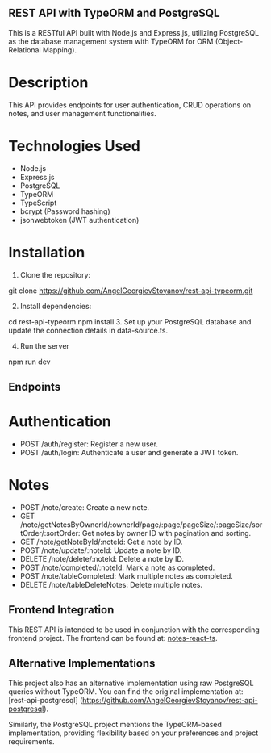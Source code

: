 ## REST API with TypeORM and PostgreSQL
This is a RESTful API built with Node.js and Express.js, utilizing PostgreSQL as the database management system with TypeORM for ORM (Object-Relational Mapping).

# Description
This API provides endpoints for user authentication, CRUD operations on notes, and user management functionalities.

# Technologies Used
* Node.js
* Express.js
* PostgreSQL
* TypeORM
* TypeScript
* bcrypt (Password hashing)
* jsonwebtoken (JWT authentication)
# Installation
1. Clone the repository: 

git clone https://github.com/AngelGeorgievStoyanov/rest-api-typeorm.git

2. Install dependencies: 

cd rest-api-typeorm
npm install
3. Set up your PostgreSQL database and update the connection details in data-source.ts.

4. Run the server

npm run dev

## Endpoints
# Authentication
* POST /auth/register: Register a new user.
* POST /auth/login: Authenticate a user and generate a JWT token.
# Notes
* POST /note/create: Create a new note.
* GET /note/getNotesByOwnerId/:ownerId/page/:page/pageSize/:pageSize/sortOrder/:sortOrder: Get notes by owner ID with pagination and sorting.
* GET /note/getNoteById/:noteId: Get a note by ID.
* POST /note/update/:noteId: Update a note by ID.
* DELETE /note/delete/:noteId: Delete a note by ID.
* POST /note/completed/:noteId: Mark a note as completed.
* POST /note/tableCompleted: Mark multiple notes as completed.
* DELETE /note/tableDeleteNotes: Delete multiple notes.


## Frontend Integration

This REST API is intended to be used in conjunction with the corresponding frontend project. The frontend can be found at: [notes-react-ts](https://github.com/AngelGeorgievStoyanov/notes-react-ts).


## Alternative Implementations

This project also has an alternative implementation using raw PostgreSQL queries without TypeORM. You can find the original implementation at: [rest-api-postgresql] (https://github.com/AngelGeorgievStoyanov/rest-api-postgresql).

Similarly, the PostgreSQL project mentions the TypeORM-based implementation, providing flexibility based on your preferences and project requirements.

